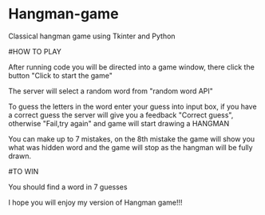 # Hangman-game
Classical hangman game using Tkinter and Python


#HOW TO PLAY

After running code you will be directed into a game window, there click the button "Click to start the game" 

The server will select a random word from "random word API"

To guess the letters in the word enter your guess into input box, if you have a correct guess the server will give you a feedback "Correct guess", otherwise "Fail,try again" and game will start drawing a HANGMAN 

You can make up to 7 mistakes, on the 8th mistake the game will show you what was hidden word and the game will stop as the  hangman will be fully drawn.


#TO WIN 

You should find a word in 7 guesses 


I hope you will enjoy my version of Hangman game!!!











